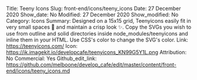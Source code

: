 Title: Teeny Icons
Slug: front-end/icons/teeny_icons
Date: 27 December 2020
Show_date: No
Modified: 27 December 2020
Show_modified: No
Category: Icons
Summary: Designed on a 15x15 grid, Teenyicons easily fit in very small spaces 🤏 and maintain a crisp look ✨. Copy the SVGs you wish to use from outline and solid directories inside node_modules/teenyicons and inline them in your HTML. Use CSS's color to change the SVG's color.
Link: https://teenyicons.com/
Icon: https://ik.imagekit.io/developcafe/teenyicons_KN99G5Y1L.png
Attribution: No
Commercial: Yes
Github_edit_link: https://github.com/melboone/develop_cafe/edit/master/content/front-end/icons/teeny_icons.md
